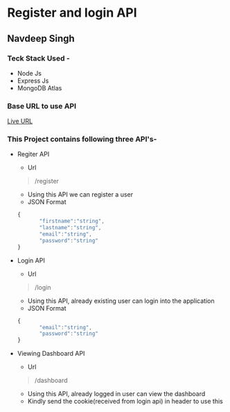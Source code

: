 # Register and login API

## Navdeep Singh


### Teck Stack Used -

- Node Js
- Express Js
- MongoDB Atlas

### Base URL to use API

[Live URL](https://backendcode-production.up.railway.app/)

### This Project contains following three API's-

- Regiter API
    - Url 
    > /register
    - Using this API we can register a user
    - JSON Format
    ```Javascript
    {
           "firstname":"string",
           "lastname":"string",
           "email":"string",
           "password":"string"
    }
    ```
    
- Login API
    - Url 
    > /login
    - Using this API, already existing user can login into the application
    - JSON Format
    ```Javascript
    {
           "email":"string",
           "password":"string"
    }
    ```


- Viewing Dashboard API
    - Url 
    > /dashboard
    - Using this API, already logged in user can view the dashboard
    - Kindly send the cookie(received from login api) in header to use this
